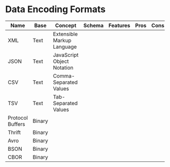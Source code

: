 # Data Encoding Formats

| Name | Base | Concept | Schema | Features | Pros | Cons |
|----|----|----|-----|----|----|----|
| XML | Text | Extensible Markup Language |
| JSON | Text | JavaScript Object Notation |
| CSV | Text | Comma-Separated Values |
| TSV | Text | Tab-Separated Values |
| Protocol Buffers | Binary | |
| Thrift | Binary | |
| Avro | Binary | |
| BSON | Binary | |
| CBOR | Binary | |
